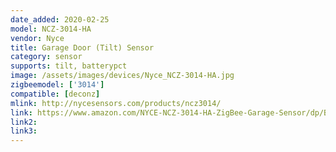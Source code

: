 ```yaml
---
date_added: 2020-02-25
model: NCZ-3014-HA
vendor: Nyce
title: Garage Door (Tilt) Sensor
category: sensor
supports: tilt, batterypct
image: /assets/images/devices/Nyce_NCZ-3014-HA.jpg
zigbeemodel: ['3014']
compatible: [deconz]
mlink: http://nycesensors.com/products/ncz3014/
link: https://www.amazon.com/NYCE-NCZ-3014-HA-ZigBee-Garage-Sensor/dp/B00WTDV1TU
link2: 
link3: 
---
```

